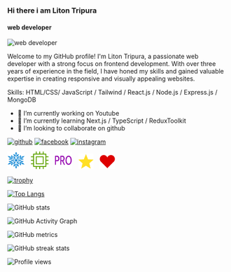 ### Hi there i am Liton Tripura
#### web developer
![web developer](https://i.ibb.co/NtTsnCy/Screenshot-2.png)


Welcome to my GitHub profile! I'm Liton Tripura, a passionate web developer with a strong focus on frontend development. With over three years of experience in the field, I have honed my skills and gained valuable expertise in creating responsive and visually appealing websites.

Skills: HTML/CSS/ JavaScript / Tailwind / React.js / Node.js / Express.js / MongoDB 

- 🔭 I’m currently working on Youtube 
- 🌱 I’m currently learning Next.js / TypeScript / ReduxToolkit 
- 👯 I’m looking to collaborate on github 


[<img src='https://cdn.jsdelivr.net/npm/simple-icons@3.0.1/icons/github.svg' alt='github' height='40'>](https://github.com/Litontripura)  [<img src='https://cdn.jsdelivr.net/npm/simple-icons@3.0.1/icons/facebook.svg' alt='facebook' height='40'>](https://www.facebook.com/https://web.facebook.com/liton.tripurabp)  [<img src='https://cdn.jsdelivr.net/npm/simple-icons@3.0.1/icons/instagram.svg' alt='instagram' height='40'>](https://www.instagram.com/https://www.linkedin.com/in/liton-tripura-01900a1bb//)  

<a href='https://archiveprogram.github.com/'><img src='https://raw.githubusercontent.com/acervenky/animated-github-badges/master/assets/acbadge.gif' width='40' height='40'></a> <a href='https://docs.github.com/en/developers'><img src='https://raw.githubusercontent.com/acervenky/animated-github-badges/master/assets/devbadge.gif' width='40' height='40'></a> <a href='https://github.com/pricing'><img src='https://raw.githubusercontent.com/acervenky/animated-github-badges/master/assets/pro.gif' width='40' height='40'></a> <a href='https://stars.github.com/'><img src='https://raw.githubusercontent.com/acervenky/animated-github-badges/master/assets/starbadge.gif' width='35' height='35'></a> <a href='https://docs.github.com/en/github/supporting-the-open-source-community-with-github-sponsors'><img src='https://raw.githubusercontent.com/acervenky/animated-github-badges/master/assets/sponsorbadge.gif' width='35' height='35'></a> 

[![trophy](https://github-profile-trophy.vercel.app/?username=Litontripura)](https://github.com/ryo-ma/github-profile-trophy)

[![Top Langs](https://github-readme-stats.vercel.app/api/top-langs/?username=Litontripura)](https://github.com/anuraghazra/github-readme-stats)

![GitHub stats](https://github-readme-stats.vercel.app/api?username=Litontripura&show_icons=true&count_private=true)  

![GitHub Activity Graph](https://activity-graph.herokuapp.com/graph?username=Litontripura)  

![GitHub metrics](https://metrics.lecoq.io/Litontripura)  

![GitHub streak stats](https://streak-stats.demolab.com/?user=Litontripura)  

![Profile views](https://gpvc.arturio.dev/Litontripura)  
